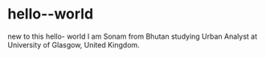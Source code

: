 # hello--world
new to this hello- world
I am Sonam from Bhutan studying Urban Analyst at University of Glasgow, United Kingdom.
